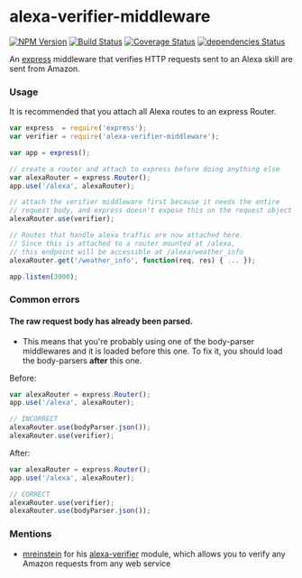 # alexa-verifier-middleware

[![NPM Version](https://img.shields.io/npm/v/alexa-verifier-middleware.svg)](https://www.npmjs.com/package/alexa-verifier-middleware/)
[![Build Status](https://travis-ci.org/alexa-js/alexa-verifier-middleware.svg?branch=master)](https://travis-ci.org/alexa-js/alexa-verifier-middleware)
[![Coverage Status](https://coveralls.io/repos/github/alexa-js/alexa-verifier-middleware/badge.svg)](https://coveralls.io/github/alexa-js/alexa-verifier-middleware)
[![dependencies Status](https://david-dm.org/alexa-js/alexa-verifier-middleware/status.svg)](https://david-dm.org/tejashah88/alexa-verifier-middleware)

An [express](https://www.npmjs.com/package/express) middleware that verifies HTTP requests sent to an Alexa skill are sent from Amazon.

### Usage

It is recommended that you attach all Alexa routes to an express Router.
```javascript
var express  = require('express');
var verifier = require('alexa-verifier-middleware');

var app = express();

// create a router and attach to express before doing anything else
var alexaRouter = express.Router();
app.use('/alexa', alexaRouter);

// attach the verifier middleware first because it needs the entire
// request body, and express doesn't expose this on the request object
alexaRouter.use(verifier);

// Routes that handle alexa traffic are now attached here.
// Since this is attached to a router mounted at /alexa,
// this endpoint will be accessible at /alexa/weather_info
alexaRouter.get('/weather_info', function(req, res) { ... });

app.listen(3000);
```

### Common errors

#### The raw request body has already been parsed.
* This means that you're probably using one of the body-parser middlewares and it is loaded before this one. To fix it, you should load the body-parsers **after** this one.

Before:
```javascript
var alexaRouter = express.Router();
app.use('/alexa', alexaRouter);

// INCORRECT
alexaRouter.use(bodyParser.json());
alexaRouter.use(verifier);
```

After:
```javascript
var alexaRouter = express.Router();
app.use('/alexa', alexaRouter);

// CORRECT
alexaRouter.use(verifier);
alexaRouter.use(bodyParser.json());
```

### Mentions
* [mreinstein](https://github.com/mreinstein) for his [alexa-verifier](https://github.com/mreinstein/alexa-verifier) module, which allows you to verify any Amazon requests from any web service